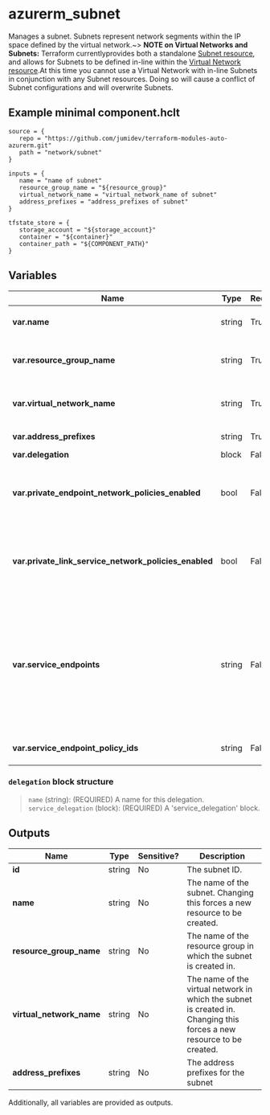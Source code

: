 # azurerm_subnet

Manages a subnet. Subnets represent network segments within the IP space defined by the virtual network.~> **NOTE on Virtual Networks and Subnets:** Terraform currentlyprovides both a standalone [Subnet resource](subnet.html), and allows for Subnets to be defined in-line within the [Virtual Network resource](virtual_network.html).At this time you cannot use a Virtual Network with in-line Subnets in conjunction with any Subnet resources. Doing so will cause a conflict of Subnet configurations and will overwrite Subnets.

## Example minimal component.hclt

```hcl
source = {
   repo = "https://github.com/jumidev/terraform-modules-auto-azurerm.git" 
   path = "network/subnet" 
}

inputs = {
   name = "name of subnet" 
   resource_group_name = "${resource_group}" 
   virtual_network_name = "virtual_network_name of subnet" 
   address_prefixes = "address_prefixes of subnet" 
}

tfstate_store = {
   storage_account = "${storage_account}" 
   container = "${container}" 
   container_path = "${COMPONENT_PATH}" 
}

```

## Variables

| Name | Type | Required? |  Default  |  possible values |  Description |
| ---- | ---- | --------- |  ----------- | ----------- | ----------- |
| **var.name** | string | True | -  |  -  |  The name of the subnet. Changing this forces a new resource to be created. | 
| **var.resource_group_name** | string | True | -  |  -  |  The name of the resource group in which to create the subnet. Changing this forces a new resource to be created. | 
| **var.virtual_network_name** | string | True | -  |  -  |  The name of the virtual network to which to attach the subnet. Changing this forces a new resource to be created. | 
| **var.address_prefixes** | string | True | -  |  -  |  The address prefixes to use for the subnet. | 
| **var.delegation** | block | False | -  |  -  |  One or more `delegation` blocks. | 
| **var.private_endpoint_network_policies_enabled** | bool | False | `True`  |  -  |  Enable or Disable network policies for the private endpoint on the subnet. Setting this to `true` will **Enable** the policy and setting this to `false` will **Disable** the policy. Defaults to `true`. | 
| **var.private_link_service_network_policies_enabled** | bool | False | `True`  |  -  |  Enable or Disable network policies for the private link service on the subnet. Setting this to `true` will **Enable** the policy and setting this to `false` will **Disable** the policy. Defaults to `true`. | 
| **var.service_endpoints** | string | False | -  |  `Microsoft.AzureActiveDirectory`, `Microsoft.AzureCosmosDB`, `Microsoft.ContainerRegistry`, `Microsoft.EventHub`, `Microsoft.KeyVault`, `Microsoft.ServiceBus`, `Microsoft.Sql`, `Microsoft.Storage`, `Microsoft.Storage.Global`, `Microsoft.Web`  |  The list of Service endpoints to associate with the subnet. Possible values include: `Microsoft.AzureActiveDirectory`, `Microsoft.AzureCosmosDB`, `Microsoft.ContainerRegistry`, `Microsoft.EventHub`, `Microsoft.KeyVault`, `Microsoft.ServiceBus`, `Microsoft.Sql`, `Microsoft.Storage`, `Microsoft.Storage.Global` and `Microsoft.Web`. | 
| **var.service_endpoint_policy_ids** | string | False | -  |  -  |  The list of IDs of Service Endpoint Policies to associate with the subnet. | 

### `delegation` block structure

>`name` (string): (REQUIRED) A name for this delegation.
>`service_delegation` (block): (REQUIRED) A 'service_delegation' block.



## Outputs

| Name | Type | Sensitive? | Description |
| ---- | ---- | --------- | --------- |
| **id** | string | No  | The subnet ID. | 
| **name** | string | No  | The name of the subnet. Changing this forces a new resource to be created. | 
| **resource_group_name** | string | No  | The name of the resource group in which the subnet is created in. | 
| **virtual_network_name** | string | No  | The name of the virtual network in which the subnet is created in. Changing this forces a new resource to be created. | 
| **address_prefixes** | string | No  | The address prefixes for the subnet | 

Additionally, all variables are provided as outputs.

